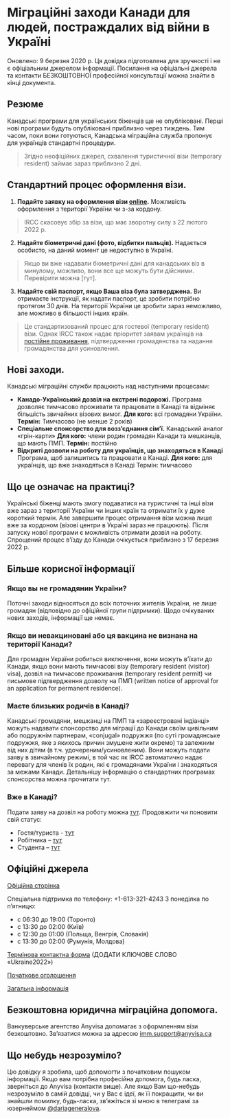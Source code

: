 # Міграційні заходи Канади для людей, постраждалих від війни в Україні
Оновлено: 9 березня 2020 р.
Ця довідка підготовлена для зручності і не є офіціальним джерелом  інформації. Посилання на офіціальні джерела та контакти БЕЗКОШТОВНОЇ професійної консультації можна знайти в кінці документа.

##	Резюме
Канадські програми для українських біженців ще не опубліковані. Перші нові програми будуть опубліковані приблизно через тиждень. Тим часом, поки вони готуються, Канадська міграційна служба пропонує для українців стандартні процедури.
> Згідно неофіційних джерел, схвалення туристичної візи (temporary resident) займає зараз приблизно 2 дні.

## Стандартний процес оформлення візи.
1. **Подайте заявку на оформлення візи [online](https://www.cic.gc.ca/english/information/applications/visa.asp).**
Можливість оформлення з території України чи з-за кордону.
> IRCC скасовує збір за візи, що має зворотну силу з 22 лютого 2022 р. 
2. **Надайте біометричні дані (фото, відбитки пальців).**
Надається особисто, на даний момент це недоступно в Україні.
> Якщо ви вже надавали біометричні дані для канадських віз в минулому, можливо, вони все ще можуть бути дійсними. Перевірити можна [тут].
3. **Надайте свій паспорт, якщо Ваша віза була затверджена.**
Ви отримаєте інструкції, як надати паспорт, це зробити потрібно протягом 30 днів. На території України це зробити зараз неможливо, але можливо в більшості інших країн.
> Це стандартизований процес для гостевої (temporary resident) візи. Однак IRCC також надає пріоритет заявам українців на [постійне проживання](https://www.canada.ca/en/immigration-refugees-citizenship/services/immigrate-canada.html), підтвердження громадянства та надання громадянства для усиновлення.
## Нові заходи.
Канадські міграційні служби працюють над наступними процесами:
- **Канадо-Український дозвіл на екстрені подорожі.**
Програма дозволяє тимчасово проживати та працювати в Канаді та відміняє   більшість звичайних візових вимог.
**Для кого:** всі громадяни України.
**Термін:** Тимчасово (не менше 2 років)
- **Спеціальне спонсорство для возз’єднання сім’ї.**
Канадський аналог «грін-карти»
**Для кого:** члени родин громадян Канади та мешканців, що мають ПМП.
**Термін:** постійно
- **Відкриті дозволи на роботу для українців, що знаходяться в Канаді**
Програма, щоб залишитись та працювати в Канаді.
**Для кого:** для українців, що вже знаходяться в Канаді
Термін: тимчасово
## Що це означає на практиці?
Українські біженці мають змогу подаватися на туристичні та інші візи вже зараз з території України чи інших країн та отримати їх у дуже короткий термін. Але завершити процес отримання візи можна лише вже за кордоном (візові центри в Україні зараз не працюють). Після запуску нової програми є можливість отримати дозвіл на роботу.
Спрощений процес в’їзду до Канади очікується приблизно з 17 березня 2022 р.
## Більше корисної інформації
### Якщо вы не громадянин України?
Поточні заходи відносяться до всіх поточних жителів України, не лише громадян (відповідно до офіційної групи підтримки). Щодо очікуваних нових заходів, інформації ще немає.
### Якщо ви невакциновані або ця вакцина не визнана на території Канади?
Для громадян України робиться виключення, вони можуть в’їхати до Канади, якщо вони мають тимчасові візу  (temporary resident (visitor) visa), дозвіл на тимчасове проживання (temporary resident permit) чи письмове підтвердження дозволу на ПМП (written notice of approval for an application for permanent residence).
### Маєте близьких родичів в Канаді?
Канадські громадяни, мешканці на ПМП та «зареєстровані індіанці» можуть надавати спонсорство для міграції до Канади своїм цивільним або подружнім партнерам, «conjugal» подружжя (по суті громадянське подружжя, яке з якихось причин змушене жити окремо) та залежним від них дітям (в т.ч. удочереним/усиновленим). Вони можуть подати заяву в звичайному режимі, в той час як IRCC автоматично надає перевагу для членів їх родин, які є громадянами України і знаходяться за межами Канади.
Детальнішу інформацію о стандартних програмах спонсорства можна прочитати тут.
### Вже в Канаді?
Подати заяву на дозвіл на роботу можна [тут](https://www.canada.ca/en/immigration-refugees-citizenship/services/work-canada/permit/temporary/after-apply-next-steps.html#canada).
Продовжити чи поновити свій статус:
- Гостя/туриста - [тут](https://www.canada.ca/en/immigration-refugees-citizenship/services/visit-canada/extend-stay/apply.html)
- Робітника – [тут](https://www.canada.ca/en/immigration-refugees-citizenship/services/work-canada/permit/temporary/extend/apply.html)
- Студента – [тут](https://www.canada.ca/en/immigration-refugees-citizenship/services/study-canada/extend-study-permit/how-to-apply.html)

## Офіційні джерела
[Офіційна сторінка](https://www.canada.ca/en/immigration-refugees-citizenship/services/immigrate-canada/ukraine-measures.html?fbclid=IwAR1G1vsM8CtJe9k0SiM1JVwY1fKRVypTJaG21mgiaAryfjnjz2KoQP1py1o)

Спеціальна підтримка по телефону: +1-613-321-4243
З понеділка по п’ятницю:
- с 06:30 до 19:00 (Торонто)
- с 13:30 до 02:00 (Київ)
- с 12:30 до 01:00 (Польща, Венгрія, Словакія)  
- с 13:30 до 02:00 (Румунія, Молдова)

[Термінова контактна форма](https://secure.cic.gc.ca/ClientContact/en/Crisis)  (ДОДАТИ КЛЮЧОВЕ СЛОВО «Ukraine2022»)

[Початкове оголошення](https://www.canada.ca/en/immigration-refugees-citizenship/news/2022/03/canada-to-welcome-those-fleeing-the-war-in-ukraine.html)

[Загальна інформація](https://www.canada.ca/en/immigration-refugees-citizenship/news/2022/02/additional-immigration-support-for-those-affected-by-the-situation-in-ukraine.html)

## Безкоштовна юридична міграційна допомога.
Ванкуверське агентство Anyvisa допомагає з оформленням візи безкоштовно. Зв’язатися можна за адресою [imm.support@anyvisa.ca](mailto:imm.support@anyvisa.ca)
 
## Що небудь незрозуміло?
Цю довідку я зробила, щоб допомогти з початковим пошуком інформації. Якщо вам потрібна професійна допомога, будь ласка, зверніться до Anyvisa (контакти вище). Але якщо Вам що-небудь незрозуміло в самій довідці, чи у Вас є ідеї, як її покращити, чи ви знайшли помилку, будь-ласка, зв’яжіться зі мною в телеграмі за юзернеймом [@dariageneralova](https://t.me/dariageneralova).
 
 

